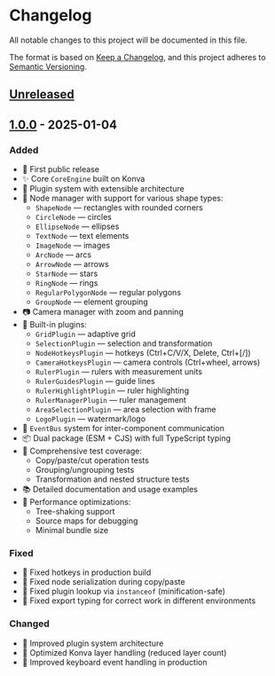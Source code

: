 # Changelog

All notable changes to this project will be documented in this file.

The format is based on [Keep a Changelog](https://keepachangelog.com/en/1.0.0/),
and this project adheres to [Semantic Versioning](https://semver.org/spec/v2.0.0.html).

## [Unreleased]

## [1.0.0] - 2025-01-04

### Added
- 🎉 First public release
- ✨ Core `CoreEngine` built on Konva
- 🧩 Plugin system with extensible architecture
- 📐 Node manager with support for various shape types:
  - `ShapeNode` — rectangles with rounded corners
  - `CircleNode` — circles
  - `EllipseNode` — ellipses
  - `TextNode` — text elements
  - `ImageNode` — images
  - `ArcNode` — arcs
  - `ArrowNode` — arrows
  - `StarNode` — stars
  - `RingNode` — rings
  - `RegularPolygonNode` — regular polygons
  - `GroupNode` — element grouping
- 📷 Camera manager with zoom and panning
- 🎨 Built-in plugins:
  - `GridPlugin` — adaptive grid
  - `SelectionPlugin` — selection and transformation
  - `NodeHotkeysPlugin` — hotkeys (Ctrl+C/V/X, Delete, Ctrl+[/])
  - `CameraHotkeysPlugin` — camera controls (Ctrl+wheel, arrows)
  - `RulerPlugin` — rulers with measurement units
  - `RulerGuidesPlugin` — guide lines
  - `RulerHighlightPlugin` — ruler highlighting
  - `RulerManagerPlugin` — ruler management
  - `AreaSelectionPlugin` — area selection with frame
  - `LogoPlugin` — watermark/logo
- 🔄 `EventBus` system for inter-component communication
- 📦 Dual package (ESM + CJS) with full TypeScript typing
- 🧪 Comprehensive test coverage:
  - Copy/paste/cut operation tests
  - Grouping/ungrouping tests
  - Transformation and nested structure tests
- 📚 Detailed documentation and usage examples
- 🚀 Performance optimizations:
  - Tree-shaking support
  - Source maps for debugging
  - Minimal bundle size

### Fixed
- 🐛 Fixed hotkeys in production build
- 🐛 Fixed node serialization during copy/paste
- 🐛 Fixed plugin lookup via `instanceof` (minification-safe)
- 🐛 Fixed export typing for correct work in different environments

### Changed
- 🔧 Improved plugin system architecture
- 🔧 Optimized Konva layer handling (reduced layer count)
- 🔧 Improved keyboard event handling in production

[Unreleased]: https://github.com/Flowscape-UI/core-sdk/compare/v1.0.0...HEAD
[1.0.0]: https://github.com/Flowscape-UI/core-sdk/releases/tag/v1.0.0

